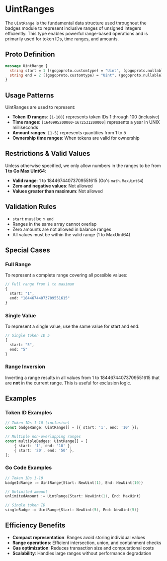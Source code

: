# UintRanges

The `UintRange` is the fundamental data structure used throughout the badges module to represent inclusive ranges of unsigned integers efficiently. This type enables powerful range-based operations and is primarily used for token IDs, time ranges, and amounts.

## Proto Definition

```protobuf
message UintRange {
  string start = 1 [(gogoproto.customtype) = "Uint", (gogoproto.nullable) = false];
  string end = 2 [(gogoproto.customtype) = "Uint", (gogoproto.nullable) = false];
}
```

## Usage Patterns

UintRanges are used to represent:

-   **Token ID ranges**: `[1-100]` represents token IDs 1 through 100 (inclusive)
-   **Time ranges**: `[1640995200000-1672531200000]` represents a year in UNIX milliseconds
-   **Amount ranges**: `[1-5]` represents quantities from 1 to 5
-   **Ownership time ranges**: When tokens are valid for ownership

## Restrictions & Valid Values

Unless otherwise specified, we only allow numbers in the ranges to be from **1 to Go Max UInt64**:

-   **Valid range**: 1 to 18446744073709551615 (Go's `math.MaxUint64`)
-   **Zero and negative values**: Not allowed
-   **Values greater than maximum**: Not allowed

## Validation Rules

-   `start` must be ≤ `end`
-   Ranges in the same array cannot overlap
-   Zero amounts are not allowed in balance ranges
-   All values must be within the valid range (1 to MaxUint64)

## Special Cases

### Full Range

To represent a complete range covering all possible values:

```protobuf
// Full range from 1 to maximum
{
  start: "1",
  end: "18446744073709551615"
}
```

### Single Value

To represent a single value, use the same value for start and end:

```protobuf
// Single token ID 5
{
  start: "5",
  end: "5"
}
```

### Range Inversion

Inverting a range results in all values from 1 to 18446744073709551615 that are **not** in the current range. This is useful for exclusion logic.

## Examples

### Token ID Examples

```typescript
// Token IDs 1-10 (inclusive)
const badgeRange: UintRange[] = [{ start: '1', end: '10' }];

// Multiple non-overlapping ranges
const multipleBadges: UintRange[] = [
    { start: '1', end: '10' },
    { start: '20', end: '50' },
];
```

### Go Code Examples

```go
// Token IDs 1-10
badgeIdRange := UintRange{Start: NewUint(1), End: NewUint(10)}

// Unlimited amount
unlimitedAmount := UintRange{Start: NewUint(1), End: MaxUint}

// Single token ID
singleBadge := UintRange{Start: NewUint(5), End: NewUint(5)}
```

## Efficiency Benefits

-   **Compact representation**: Ranges avoid storing individual values
-   **Range operations**: Efficient intersection, union, and containment checks
-   **Gas optimization**: Reduces transaction size and computational costs
-   **Scalability**: Handles large ranges without performance degradation
